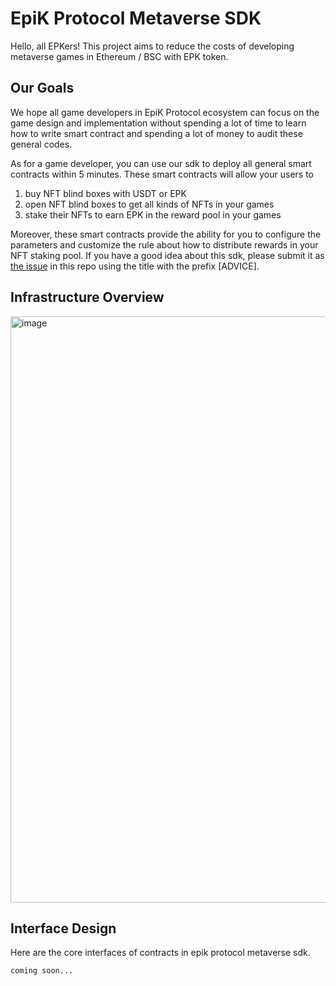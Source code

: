 # EpiK Protocol Metaverse SDK

Hello, all EPKers! 
This project aims to reduce the costs of developing metaverse games in Ethereum / BSC with EPK token.

## Our Goals

We hope all game developers in EpiK Protocol ecosystem can focus on the game design and implementation without spending a lot of time to learn how to write smart contract and spending a lot of money to audit these general codes.

As for a game developer, you can use our sdk to deploy all general smart contracts within 5 minutes. These smart contracts will allow your users to

1. buy NFT blind boxes with USDT or EPK
2. open NFT blind boxes to get all kinds of NFTs in your games
3. stake their NFTs to earn EPK in the reward pool in your games

Moreover, these smart contracts provide the ability for you to configure the parameters and customize the rule about how to distribute rewards in your NFT staking pool. If you have a good idea about this sdk, please submit it as [the issue](https://github.com/EpiK-Protocol/epik-metaverse-sdk/issues) in this repo using the title with the prefix [ADVICE].

## Infrastructure Overview

<img width="938" alt="image" src="https://user-images.githubusercontent.com/92848300/138061272-70a6fdd8-2ccc-463e-9ce3-bdb551599844.png">

## Interface Design

Here are the core interfaces of contracts in epik protocol metaverse sdk.

```solidity
coming soon...
```


